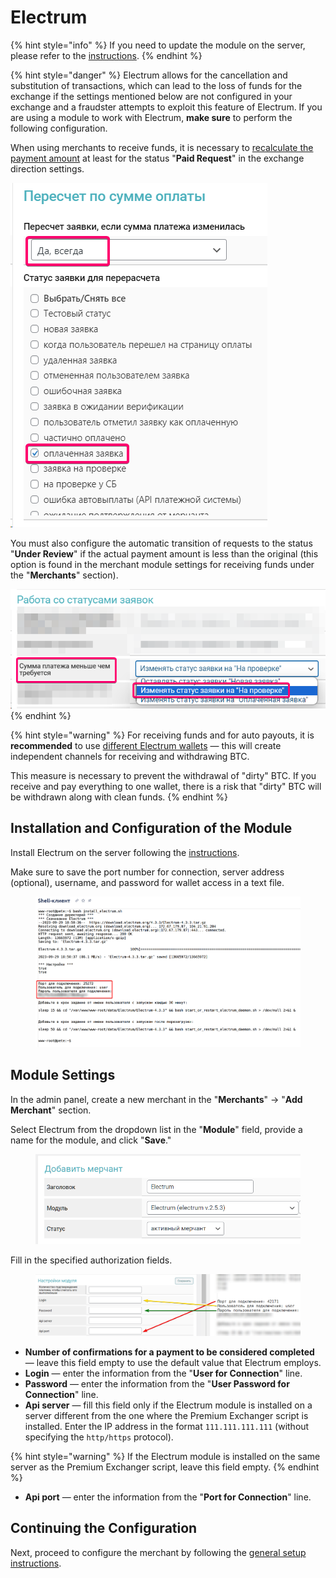 # Electrum

{% hint style="info" %}
If you need to update the module on the server, please refer to the [instructions](https://premium.gitbook.io/main/en/en/basic-settings/faq/updating-script-files-on-the-server/how-to-update-files-on-the-server#merchant-and-auto-payout-modules).
{% endhint %}

{% hint style="danger" %}
Electrum allows for the cancellation and substitution of transactions, which can lead to the loss of funds for the exchange if the settings mentioned below are not configured in your exchange and a fraudster attempts to exploit this feature of Electrum. If you are using a module to work with Electrum, **make sure** to perform the following configuration.

When using merchants to receive funds, it is necessary to [recalculate the payment amount](https://premium.gitbook.io/main/en/basic-settings/valyuty-i-napravleniya/sozdanie-novogo-napravleniya-obmena#pereschet-po-summe-oplaty) at least for the status "**Paid Request**" in the exchange direction settings.

![](<../../../.gitbook/assets/image (329)_eng.png>)

You must also configure the automatic transition of requests to the status "**Under Review**" if the actual payment amount is less than the original (this option is found in the merchant module settings for receiving funds under the "**Merchants**" section).

<img src="../../../.gitbook/assets/image (328)_eng.png" alt="" data-size="original">
{% endhint %}

{% hint style="warning" %}
For receiving funds and for auto payouts, it is **recommended** to use [different Electrum wallets](https://premium.gitbook.io/main/en/basic-settings/modul-electrum/ustanovka-i-nastroika-electrum/sozdanie-dopolnitelnogo-koshelka) — this will create independent channels for receiving and withdrawing BTC.

This measure is necessary to prevent the withdrawal of "dirty" BTC. If you receive and pay everything to one wallet, there is a risk that "dirty" BTC will be withdrawn along with clean funds.
{% endhint %}

## Installation and Configuration of the Module

Install Electrum on the server following the [instructions](https://premium.gitbook.io/main/en/basic-settings/modul-electrum/ustanovka-i-nastroika-electrum).

Make sure to save the port number for connection, server address (optional), username, and password for wallet access in a text file.

<figure><img src="../../../.gitbook/assets/image (1443)_eng.png" alt=""><figcaption></figcaption></figure>

## Module Settings

In the admin panel, create a new merchant in the "**Merchants**" -> "**Add Merchant**" section.

Select Electrum from the dropdown list in the "**Module**" field, provide a name for the module, and click "**Save**."

<figure><img src="../../../.gitbook/assets/image (1444)_eng.png" alt=""><figcaption></figcaption></figure>

Fill in the specified authorization fields.

<figure><img src="../../../.gitbook/assets/image (1446)_eng.png" alt=""><figcaption></figcaption></figure>

* **Number of confirmations for a payment to be considered completed** — leave this field empty to use the default value that Electrum employs.
* **Login** — enter the information from the "**User for Connection**" line.
* **Password** — enter the information from the "**User Password for Connection**" line.
* **Api server** — fill this field only if the Electrum module is installed on a server different from the one where the Premium Exchanger script is installed. Enter the IP address in the format `111.111.111.111` (without specifying the `http/https` protocol).

{% hint style="warning" %}
If the Electrum module is installed on the same server as the Premium Exchanger script, leave this field empty.
{% endhint %}

* **Api port** — enter the information from the "**Port for Connection**" line.

## Continuing the Configuration

Next, proceed to configure the merchant by following the [general setup instructions](https://premium.gitbook.io/main/en/en/basic-settings/merchants-and-auto-payments/merchants/general-merchant-settings).